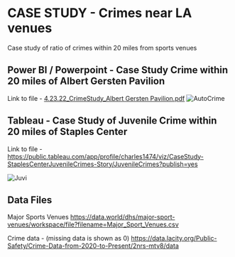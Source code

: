 # CASE STUDY - Crimes near LA venues
Case study of ratio of crimes within 20 miles from sports venues



## Power BI / Powerpoint - Case Study Crime within 20 miles of Albert Gersten Pavilion
Link to file - [4.23.22_CrimeStudy_Albert Gersten Pavilion.pdf](https://github.com/Mrcwr2/Py_Matplotlib_Histogram_Meryl_Streep/files/8824927/4.23.22_CrimeStudy_Albert.Gersten.Pavilion.pdf)
![AutoCrime](https://user-images.githubusercontent.com/40834093/173383979-e340ef5e-daa2-49d6-9b34-fc4501e8d79c.PNG)



## Tableau - Case Study of Juvenile Crime within 20 miles of Staples Center 
Link to file -  https://public.tableau.com/app/profile/charles1474/viz/CaseStudy-StaplesCenterJuvenileCrimes-Story/JuvenileCrimes?publish=yes

![Juvi](https://user-images.githubusercontent.com/40834093/173383425-32666f2a-3e5c-4744-9a19-0d304030e5f0.PNG)



## Data Files

Major Sports Venues 
https://data.world/dhs/major-sport-venues/workspace/file?filename=Major_Sport_Venues.csv

Crime data - (missing data is shown as 0)
https://data.lacity.org/Public-Safety/Crime-Data-from-2020-to-Present/2nrs-mtv8/data
